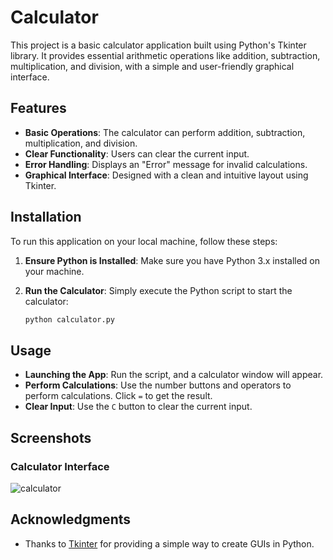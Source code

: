 # Calculator

This project is a basic calculator application built using Python's Tkinter library. It provides essential arithmetic operations like addition, subtraction, multiplication, and division, with a simple and user-friendly graphical interface.

## Features

- **Basic Operations**: The calculator can perform addition, subtraction, multiplication, and division.
- **Clear Functionality**: Users can clear the current input.
- **Error Handling**: Displays an "Error" message for invalid calculations.
- **Graphical Interface**: Designed with a clean and intuitive layout using Tkinter.

## Installation

To run this application on your local machine, follow these steps:


1. **Ensure Python is Installed**:
    Make sure you have Python 3.x installed on your machine.

2. **Run the Calculator**:
    Simply execute the Python script to start the calculator:
    ```bash
    python calculator.py
    ```

## Usage

- **Launching the App**: Run the script, and a calculator window will appear.
- **Perform Calculations**: Use the number buttons and operators to perform calculations. Click `=` to get the result.
- **Clear Input**: Use the `C` button to clear the current input.

## Screenshots

### Calculator Interface
![calculator ](https://github.com/user-attachments/assets/36129fe5-2946-428f-a8bf-20cdaa102965)


## Acknowledgments

- Thanks to [Tkinter](https://docs.python.org/3/library/tkinter.html) for providing a simple way to create GUIs in Python.
